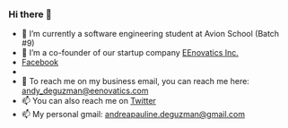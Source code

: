 ### Hi there 👋

- 🔭 I’m currently a software engineering student at Avion School (Batch #9)
- 🌱 I’m a co-founder of our startup company [EEnovatics Inc.](eenovatics.com)
-    [Facebook](https://www.facebook.com/EEnovatics)
-     
- 💬 To reach me on my business email, you can reach me here: andy_deguzman@eenovatics.com
- 📫 You can also reach me on  [Twitter](https://twitter.com/itsmumbleee)
- 📫 My personal gmail: andreapauline.deguzman@gmail.com
